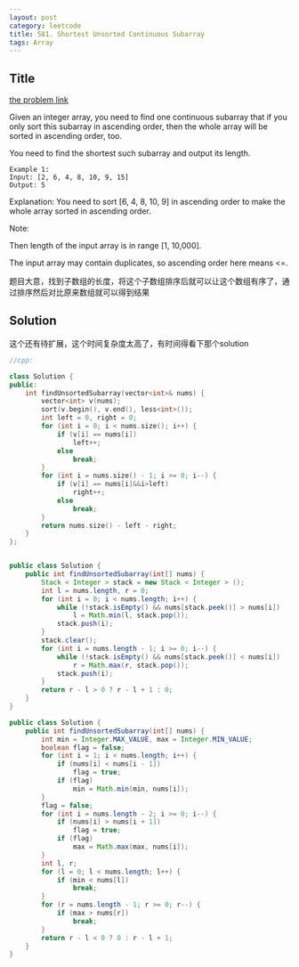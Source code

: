 ```yaml
---
layout: post
category: leetcode
title: 581. Shortest Unsorted Continuous Subarray
tags: Array
---
```

## Title
[the problem link](https://leetcode.com/problems/shortest-unsorted-continuous-subarray/description/)


Given an integer array, you need to find one continuous subarray that if you only sort this subarray in ascending order, then the whole array will be sorted in ascending order, too.

You need to find the shortest such subarray and output its length.
	
	Example 1:
	Input: [2, 6, 4, 8, 10, 9, 15]
	Output: 5

Explanation: You need to sort [6, 4, 8, 10, 9] in ascending order to make the whole array sorted in ascending order.

Note:

Then length of the input array is in range [1, 10,000].

The input array may contain duplicates, so ascending order here means <=.

题目大意，找到子数组的长度，将这个子数组排序后就可以让这个数组有序了，通过排序然后对比原来数组就可以得到结果

## Solution
这个还有待扩展，这个时间复杂度太高了，有时间得看下那个solution


```c++
//cpp:

class Solution {
public:
	int findUnsortedSubarray(vector<int>& nums) {
		vector<int> v(nums);
		sort(v.begin(), v.end(), less<int>());
		int left = 0, right = 0;
		for (int i = 0; i < nums.size(); i++) {
			if (v[i] == nums[i])
				left++;
			else
				break;
		}
		for (int i = nums.size() - 1; i >= 0; i--) {
			if (v[i] == nums[i]&&i>left)
				right++;
			else
				break;
		}
		return nums.size() - left - right;
	}
};
```

```java

public class Solution {
    public int findUnsortedSubarray(int[] nums) {
        Stack < Integer > stack = new Stack < Integer > ();
        int l = nums.length, r = 0;
        for (int i = 0; i < nums.length; i++) {
            while (!stack.isEmpty() && nums[stack.peek()] > nums[i])
                l = Math.min(l, stack.pop());
            stack.push(i);
        }
        stack.clear();
        for (int i = nums.length - 1; i >= 0; i--) {
            while (!stack.isEmpty() && nums[stack.peek()] < nums[i])
                r = Math.max(r, stack.pop());
            stack.push(i);
        }
        return r - l > 0 ? r - l + 1 : 0;
    }
}
```

```java
public class Solution {
    public int findUnsortedSubarray(int[] nums) {
        int min = Integer.MAX_VALUE, max = Integer.MIN_VALUE;
        boolean flag = false;
        for (int i = 1; i < nums.length; i++) {
            if (nums[i] < nums[i - 1])
                flag = true;
            if (flag)
                min = Math.min(min, nums[i]);
        }
        flag = false;
        for (int i = nums.length - 2; i >= 0; i--) {
            if (nums[i] > nums[i + 1])
                flag = true;
            if (flag)
                max = Math.max(max, nums[i]);
        }
        int l, r;
        for (l = 0; l < nums.length; l++) {
            if (min < nums[l])
                break;
        }
        for (r = nums.length - 1; r >= 0; r--) {
            if (max > nums[r])
                break;
        }
        return r - l < 0 ? 0 : r - l + 1;
    }
}

```